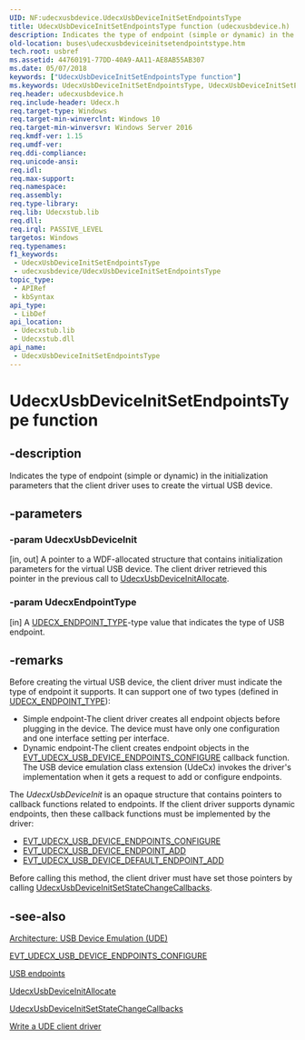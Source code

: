 ```yaml
---
UID: NF:udecxusbdevice.UdecxUsbDeviceInitSetEndpointsType
title: UdecxUsbDeviceInitSetEndpointsType function (udecxusbdevice.h)
description: Indicates the type of endpoint (simple or dynamic) in the initialization parameters that the client driver uses to create the virtual USB device.
old-location: buses\udecxusbdeviceinitsetendpointstype.htm
tech.root: usbref
ms.assetid: 44760191-77DD-40A9-AA11-AE8AB55AB307
ms.date: 05/07/2018
keywords: ["UdecxUsbDeviceInitSetEndpointsType function"]
ms.keywords: UdecxUsbDeviceInitSetEndpointsType, UdecxUsbDeviceInitSetEndpointsType function [Buses], buses.udecxusbdeviceinitsetendpointstype, udecxusbdevice/UdecxUsbDeviceInitSetEndpointsType
req.header: udecxusbdevice.h
req.include-header: Udecx.h
req.target-type: Windows
req.target-min-winverclnt: Windows 10
req.target-min-winversvr: Windows Server 2016
req.kmdf-ver: 1.15
req.umdf-ver: 
req.ddi-compliance: 
req.unicode-ansi: 
req.idl: 
req.max-support: 
req.namespace: 
req.assembly: 
req.type-library: 
req.lib: Udecxstub.lib
req.dll: 
req.irql: PASSIVE_LEVEL
targetos: Windows
req.typenames: 
f1_keywords:
 - UdecxUsbDeviceInitSetEndpointsType
 - udecxusbdevice/UdecxUsbDeviceInitSetEndpointsType
topic_type:
 - APIRef
 - kbSyntax
api_type:
 - LibDef
api_location:
 - Udecxstub.lib
 - Udecxstub.dll
api_name:
 - UdecxUsbDeviceInitSetEndpointsType
---
```


# UdecxUsbDeviceInitSetEndpointsType function


## -description

Indicates the type of endpoint (simple or dynamic) in the initialization parameters that the client driver uses to create the virtual USB device.

## -parameters

### -param UdecxUsbDeviceInit 

[in, out]
A pointer to a WDF-allocated structure that contains initialization parameters for the virtual USB device.  The client driver retrieved this pointer in the previous call to <a href="/windows-hardware/drivers/ddi/udecxusbdevice/nf-udecxusbdevice-udecxusbdeviceinitallocate">UdecxUsbDeviceInitAllocate</a>.

### -param UdecxEndpointType 

[in]
A <a href="/windows-hardware/drivers/ddi/udecxusbdevice/ne-udecxusbdevice-_udecx_endpoint_type">UDECX_ENDPOINT_TYPE</a>-type value that indicates the type of USB endpoint.

## -remarks

Before creating the virtual USB device, the client driver must indicate the type of endpoint it supports. It can support one of two types (defined in <a href="/windows-hardware/drivers/ddi/udecxusbdevice/ne-udecxusbdevice-_udecx_endpoint_type">UDECX_ENDPOINT_TYPE</a>): 

<ul>
<li>Simple endpoint-The client driver creates all endpoint objects before plugging in the device. The device must have only one configuration and one interface setting per interface.
</li>
<li>Dynamic endpoint-The client creates endpoint objects in the  <a href="/windows-hardware/drivers/ddi/udecxusbdevice/nc-udecxusbdevice-evt_udecx_usb_device_endpoints_configure">EVT_UDECX_USB_DEVICE_ENDPOINTS_CONFIGURE</a> callback function.
The USB device emulation  class extension (UdeCx) invokes the driver's implementation when it gets a request to add or configure endpoints.</li>
</ul>
The <i>UdecxUsbDeviceInit</i> is an opaque structure that contains pointers to callback functions related to endpoints. If the client driver supports dynamic endpoints, then these callback functions must be implemented by the driver:

<ul>
<li>
<a href="/windows-hardware/drivers/ddi/udecxusbdevice/nc-udecxusbdevice-evt_udecx_usb_device_endpoints_configure">EVT_UDECX_USB_DEVICE_ENDPOINTS_CONFIGURE</a>
</li>
<li>
<a href="/windows-hardware/drivers/ddi/udecxusbdevice/nc-udecxusbdevice-evt_udecx_usb_device_endpoint_add">EVT_UDECX_USB_DEVICE_ENDPOINT_ADD</a>
</li>
<li>
<a href="/windows-hardware/drivers/ddi/udecxusbdevice/nc-udecxusbdevice-evt_udecx_usb_device_default_endpoint_add">EVT_UDECX_USB_DEVICE_DEFAULT_ENDPOINT_ADD</a>
</li>
</ul>
Before calling this method, the client driver must have set those pointers by calling <a href="/windows-hardware/drivers/ddi/udecxusbdevice/nf-udecxusbdevice-udecxusbdeviceinitsetstatechangecallbacks">UdecxUsbDeviceInitSetStateChangeCallbacks</a>.

## -see-also

<a href="/windows-hardware/drivers/usbcon/">Architecture: USB Device Emulation (UDE)</a>



<a href="/windows-hardware/drivers/ddi/udecxusbdevice/nc-udecxusbdevice-evt_udecx_usb_device_endpoints_configure">EVT_UDECX_USB_DEVICE_ENDPOINTS_CONFIGURE</a>



<a href="/windows-hardware/drivers/usbcon/">USB endpoints</a>



<a href="/windows-hardware/drivers/ddi/udecxusbdevice/nf-udecxusbdevice-udecxusbdeviceinitallocate">UdecxUsbDeviceInitAllocate</a>



<a href="/windows-hardware/drivers/ddi/udecxusbdevice/nf-udecxusbdevice-udecxusbdeviceinitsetstatechangecallbacks">UdecxUsbDeviceInitSetStateChangeCallbacks</a>



<a href="/windows-hardware/drivers/usbcon/">Write a UDE client driver</a>